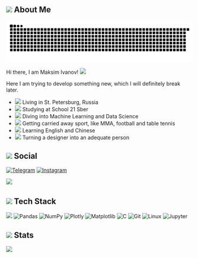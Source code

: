 <h2>
  <img
    src="https://em-content.zobj.net/source/apple/354/thought-balloon_1f4ad.png"
    ,
    height="25"
  />
  About Me
</h2>

<p>
  <img src="./assets/main_pic.svg" />
</p>

<p>
  Hi there, I am Maksim Ivanov!
  <img src="https://media.tenor.com/jFn8sS1Et-0AAAAM/cat.gif" , height="15" />
</p>

<p>
  Here I am trying to develop something new, which I will definitely break
  later.
</p>

<ul>
  <li>
    <img
      src="https://em-content.zobj.net/source/apple/354/flag-russia_1f1f7-1f1fa.png"
      ,
      height="20"
    />
    Living in St. Petersburg, Russia
  </li>
  <li>
    <img
      src="https://em-content.zobj.net/source/apple/354/seedling_1f331.png"
      ,
      height="20"
    />
    Studying at School 21 Sber
  </li>
  <li>
    <img
      src="https://em-content.zobj.net/source/apple/354/mechanical-arm_1f9be.png"
      ,
      height="20"
    />
    Diving into Machine Learning and Data Science
  </li>

  <li>
    <img
      src="https://em-content.zobj.net/source/apple/354/ping-pong_1f3d3.png"
      ,
      height="20"
    />
    Getting carried away sport, like MMA, football and table tennis
  </li>
  <li>
    <img
      src="https://em-content.zobj.net/source/apple/354/statue-of-liberty_1f5fd.png"
      ,
      height="20"
    />
    Learning English and Chinese
  </li>
  <li>
    <img
      src="https://em-content.zobj.net/source/apple/354/artist-palette_1f3a8.png"
      ,
      height="20"
    />
    Turning a designer into an adequate person
  </li>
</ul>

<h2>
  <img
    src="https://em-content.zobj.net/source/apple/354/pushpin_1f4cc.png"
    ,
    height="25"
  />
  Social
</h2>

<p>
  <a href="https://t.me/mksm_vnv">
    <img
      src="https://img.shields.io/badge/Telegram-2CA5E0?style=for-the-badge&logo=telegram&logoColor=white"
      alt="Telegram"
  /></a>
  <a href="https://www.instagram.com/mksmvnv_/">
    <img
      src="https://img.shields.io/badge/Instagram-%23E4405F.svg?style=for-the-badge&logo=Instagram&logoColor=white"
      alt="Instagram"
  /></a>
</p>

<p>
  <img
    src="https://komarev.com/ghpvc/?username=mksmvnv&color=green"
    ,
    height="15"
  />
</p>

<h2>
  <img
    src="https://em-content.zobj.net/source/apple/354/hammer-and-wrench_1f6e0-fe0f.png"
    ,
    height="25"
  />
  Tech Stack
</h2>
<p>
  <img
    src="https://img.shields.io/badge/python-3670A0?style=for-the-badge&logo=python&logoColor=ffdd54"
  />
  <img
    src="https://img.shields.io/badge/pandas-%23150458.svg?style=for-the-badge&logo=pandas&logoColor=white"
    alt="Pandas"
  />
  <img
    src="https://img.shields.io/badge/numpy-%23013243.svg?style=for-the-badge&logo=numpy&logoColor=white"
    alt="NumPy"
  />
  <img
    src="https://img.shields.io/badge/Plotly-%233F4F75.svg?style=for-the-badge&logo=plotly&logoColor=white"
    alt="Plotly"
  />
  <img
    src="https://img.shields.io/badge/Matplotlib-%23ffffff.svg?style=for-the-badge&logo=Matplotlib&logoColor=black"
    alt="Matplotlib"
  />
  <img
    src="https://img.shields.io/badge/c-%2300599C.svg?style=for-the-badge&logo=c&logoColor=white"
    alt="C"
  />
  <img
    src="https://img.shields.io/badge/git-%23F05033.svg?style=for-the-badge&logo=git&logoColor=white"
    alt="Git"
  />
  <img
    src="https://img.shields.io/badge/Linux-FCC624?style=for-the-badge&logo=linux&logoColor=black"
    alt="Linux"
  />
  <img
    src="https://img.shields.io/badge/jupyter-%23FA0F00.svg?style=for-the-badge&logo=jupyter&logoColor=white"
    alt="Jupyter"
  />
</p>

<h2>
  <img
    src="https://em-content.zobj.net/source/apple/354/unicorn_1f984.png"
    ,
    height="25"
  />
  Stats
</h2>
<p></p>

<p>
  <img
    src="https://media0.giphy.com/media/XIFgLpUmU9TIvY3nZl/giphy.gif?cid=ecf05e475sqh3momngbypxq1rw6wziydp5j2pb5dz378sw4y&ep=v1_gifs_search&rid=giphy.gif&ct=g"
  />
</p>
